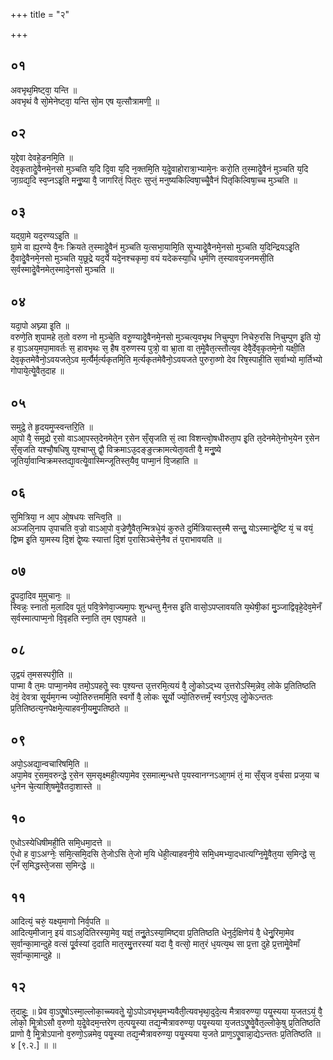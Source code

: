 +++
title = "२"

+++
## ०१
अवभृथ᳘मिष्ट्वा᳘ यन्ति ॥  
अवभृथं वै सो᳘मेनेष्ट्वा᳘ यन्ति सो᳘म एष य᳘त्सौत्रामणी᳟ ॥  
## ०२
य᳘द्देवा देवहे᳘डनमि᳘ति ॥  
देव᳘कृतादेॗवैनमे᳘नसो मुञ्चति य᳘दि दि᳘वा य᳘दि न᳘क्तमि᳘ति य᳘देॗवाहोरात्रा᳘भ्यामे᳘नः करो᳘ति त᳘स्मादेॗवैनं मुञ्चति य᳘दि जा᳘ग्रद्य᳘दि स्व᳘प्नऽइ᳘ति मनुॗष्या वै᳘ जागरितं᳘ पित᳘रः सुप्तं᳘ मनुष्यकिल्विषा᳘च्चैॗवैनं पितृकिल्विषा᳘च्च मुञ्चति ॥  
## ०३
यद्ग्रा᳘मे यद᳘रण्यऽइ᳘ति ॥  
ग्रा᳘मे वा ह्य᳘रण्ये वै᳘नः क्रियते त᳘स्मादेॗवैनं मुञ्चति य᳘त्सभा᳘यामि᳘ति सॗभ्यादेॗवैनमे᳘नसो मुञ्चति य᳘दिन्द्रियऽइ᳘ति दै᳘वादेॗवैनमे᳘नसो मुञ्चति य᳘छूद्रे यद᳘र्ये यदे᳘नश्चकृमा᳘ वयं यदेकस्या᳘धि ध᳘र्मणि त᳘स्यावय᳘जनमसी᳘ति स᳘र्वस्मादेॗवैनमेत᳘स्मादे᳘नसो मुञ्चति ॥  
## ०४
यदा᳘पो अघ्न्या इ᳘ति ॥  
वरुणे᳘ति श᳘पामहे त᳘तो वरुण नो मुञ्चे᳘ति वरुॗण्यादेॗवैनमे᳘नसो मुञ्चत्य᳘वभृथ निचुम्पुण निचेरु᳘रसि निचुम्पुण इ᳘ति यो᳘ ह वा᳘ऽअय᳘मपा᳘मावर्तः स᳘ हावभृथः स᳘ हैष व᳘रुणस्य पुत्रो᳘ वा भ्रा᳘ता वा त᳘मेॗवैत᳘त्स्तौत्य᳘व देवै᳘र्देव᳘कृतमे᳘नो यक्षी᳘ति देव᳘कृतमेवैनो᳘ऽवयजते᳘ऽव म᳘र्त्यैर्म᳘र्त्यकृतमि᳘ति म᳘र्त्यकृतमेवैनो᳘ऽवयजते पुरुरा᳘व्णो देव रिष᳘स्पाही᳘ति स᳘र्वाभ्यो मा᳘र्तिभ्यो गोपाये᳘त्येॗवैत᳘दाह ॥  
## ०५
समुद्रे᳘ ते हृ᳘दयमॗप्स्वन्तरि᳟ति ॥  
आ᳘पो वै᳘ समुद्रो र᳘सो वाऽआ᳘पस्त᳘देनमेते᳘न र᳘सेन सँ᳘सृजति सं᳘ त्वा विशन्त्वो᳘षधीरुता᳘प इ᳘ति त᳘देनमेते᳘नोभ᳘येन र᳘सेन सँ᳘सृजति यश्चौ᳘षधिषु य᳘श्चाप्सु द्वौ᳘ विक्रमाऽउ᳘दङ्ङुत्क्रामत्येता᳘वती वै᳘ मनुॗष्ये जूतिर्या᳘वान्विक्रमस्तद्या᳘वत्येॗवास्मिन्जूतिस्त᳘यैव᳘ पाप्मा᳘नं वि᳘जहाति ॥  
## ०६
सुमित्रिया᳘ न आ᳘प ओ᳘षधयः सन्त्वि᳘ति ॥  
अञ्जलि᳘नाप उ᳘पाचति व᳘ज्रो वाऽआ᳘पो व᳘ज्रेणैॗवैत᳘न्मित्रधे᳘यं कुरुते दुर्मित्रियास्त᳘स्मै सन्तुॗ योऽस्मान्द्वे᳘ष्टि यं᳘ च वयं᳘ द्विष्म इ᳘ति या᳘मस्य दि᳘शं द्वे᳘ष्यः स्यात्तां दि᳘शं प᳘रासिञ्चेत्ते᳘नैव तं प᳘राभावयति ॥  
## ०७
द्रुपदा᳘दिव मुमुचानः᳘ ॥  
स्विन्नः᳘ स्नातो म᳘लादिव पूतं᳘ पवि᳘त्रेणेवा᳘ज्यमा᳘पः शुन्धन्तु मै᳘नस इ᳘ति वासो᳘ऽपप्लावयति य᳘थेषी᳘कां मु᳘ञ्जाद्विवृहे᳘देव᳘मेनँ स᳘र्वस्मात्पाप्म᳘नो वि᳘वृहति स्ना᳘ति त᳘म एवा᳘पहते ॥  
## ०८
उ᳘द्वयं त᳘मसस्परी᳘ति ॥  
पाप्मा वै त᳘मः पाप्मा᳘नमेव तमो᳘ऽपहतेॗ स्वः प᳘श्यन्त उ᳘त्तरमि᳘त्ययं वै᳘ लोॗकोऽद्भ्य उ᳘त्तरोऽस्मि᳘न्नेव᳘ लोके प्र᳘तितिष्ठति देवं᳘ देवत्रा सू᳘र्यम᳘गन्म ज्यो᳘तिरुत्तममि᳘ति स्वर्गो वै᳘ लोकः सू᳘र्यो ज्यो᳘तिरुत्तमँ᳘ स्वर्ग᳘ऽएव᳘ लोॗकेऽन्ततः प्र᳘तितिष्ठत्य᳘नपेक्षमे᳘त्याहवनी᳘यमु᳘पतिष्ठते ॥  
## ०९
अपो᳘ऽअद्या᳘न्वचारिषमि᳘ति ॥  
अपा᳘मेव र᳘सम᳘वरुन्द्धे र᳘सेन स᳘मसृक्ष्मही᳘त्यपा᳘मेव र᳘समात्म᳘न्धत्ते प᳘यस्वानग्नऽआ᳘गमं तं᳘ मा सँ᳘सृज व᳘र्चसा प्रज᳘या च ध᳘नेन चे᳘त्याशि᳘षमेॗवैतदा᳘शास्ते ॥  
## १०
ए᳘धोऽस्येधिषीमही᳘ति समि᳘धमा᳘दत्ते ॥  
ए᳘धो ह वा᳘ऽअग्नेः᳘ समि᳘त्समि᳘दसि ते᳘जोऽसि ते᳘जो म᳘यि धेही᳘त्याहवनी᳘ये समि᳘धमभ्या᳘दधात्यग्नि᳘मेॗवैत᳘या स᳘मिन्द्धे स᳘ एनँ स᳘मिद्धस्ते᳘जसा स᳘मिन्द्धे ॥
## ११
आदित्यं᳘ चरुं᳘ यक्ष्य᳘माणो निर्व᳘पति ॥  
आदित्य᳘मीजान᳘ इयं वाऽअ᳘दितिरस्या᳘मेव᳘ यज्ञं᳘ तनुॗतेऽस्या᳘मिष्ट्वा प्र᳘तितिष्ठति धेनुर्द᳘क्षिणेयं वै᳘ धेनु᳘रिमा᳘मेव स᳘र्वान्का᳘मान्दुहे वत्सं पू᳘र्वस्यां द᳘दाति मात᳘रमु᳘त्तरस्यां यदा वै᳘ वत्सो᳘ मात᳘रं ध᳘यत्य᳘थ सा प्र᳘त्ता दुहे प्र᳘त्तामेॗवेमाँ स᳘र्वान्का᳘मान्दुहे ॥  
## १२
त᳘दाहुः᳟᳟ ॥ 
प्रेव वा᳘ऽएॗषोऽस्मा᳘ल्लोका᳘च्च्यवतेॗ योॗऽपोऽवभृथ᳘मभ्यवैती᳘त्यवभृथा᳘दुदे᳘त्य मैत्रावरुण्या᳘ पयॗस्यया य᳘जतऽयं᳘ वै᳘ लोको᳘ मिॗत्रोऽसौ व᳘रुणो य᳘देॗवेदम᳘न्तरेण त᳘त्पयॗस्या तद्य᳘न्मैत्रावरुण्या᳘ पयॗस्यया य᳘जतऽएॗष्वेॗवैत᳘ल्लोके᳘षु प्र᳘तितिष्ठति प्राणो वै᳘ मिॗत्रोऽपानो व᳘रुणो᳘ऽन्नमेव᳘ पयॗस्या तद्य᳘न्मैत्रावरुण्या᳘ पयॗस्यया य᳘जते प्राण᳘ऽएॗवान्ना᳘द्येऽन्ततः प्र᳘तितिष्ठति ॥ ४ [९.२.] ॥ ॥  
